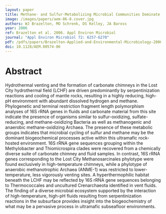 ```yaml
---
layout: paper
title: Methane- and Sulfur-Metabolizing Microbial Communities Dominate the Lost City Hydrothermal Field Ecosystem
image: /images/papers/aem-86-8.cover.jpg
authors: WJ Brazelton, MO Schrenk, DS Kelley, JA Baross 
year: 2006
ref: Brazelton et al. 2006. Appl Environ Microbiol
journal: "Appl Environ Microbiol 72: 6257-6270"
pdf: /pdfs/papers/Brazelton-Applied-and-Environmental-Microbiology-2006.pdf
doi: 10.1128/AEM.00574-06
---
```


# Abstract

Hydrothermal venting and the formation of carbonate chimneys in the Lost City hydrothermal field (LCHF) are driven predominantly by serpentinization reactions and cooling of mantle rocks, resulting in a highly reducing, high-pH environment with abundant dissolved hydrogen and methane. Phylogenetic and terminal restriction fragment length polymorphism analyses of 16S rRNA genes in fluids and carbonate material from this site indicate the presence of organisms similar to sulfur-oxidizing, sulfate-reducing, and methane-oxidizing Bacteria as well as methanogenic and anaerobic methane-oxidizing Archaea. The presence of these metabolic groups indicates that microbial cycling of sulfur and methane may be the dominant biogeochemical processes active within this ultramafic rock-hosted environment. 16S rRNA gene sequences grouping within the Methylobacter and Thiomicrospira clades were recovered from a chemically diverse suite of carbonate chimney and fluid samples. In contrast, 16S rRNA genes corresponding to the Lost City Methanosarcinales phylotype were found exclusively in high-temperature chimneys, while a phylotype of anaerobic methanotrophic Archaea (ANME-1) was restricted to lower-temperature, less vigorously venting sites. A hyperthermophilic habitat beneath the LCHF may be reflected by 16S rRNA gene sequences belonging to Thermococcales and uncultured Crenarchaeota identified in vent fluids. The finding of a diverse microbial ecosystem supported by the interaction of high-temperature, high-pH fluids resulting from serpentinization reactions in the subsurface provides insight into the biogeochemistry of what may be a pervasive process in ultramafic subseafloor environments.    
